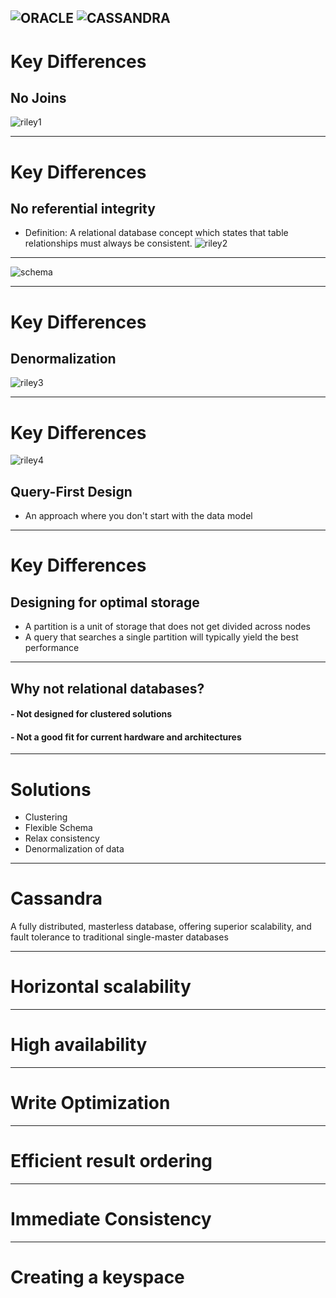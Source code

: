 ![ORACLE](pics/oracleLogo.png)
![CASSANDRA](pics/cassandraLogo.png)
---

# Key Differences
## No Joins
![riley1](pics/Riley1.jpg)

---
# Key Differences
## No referential integrity
  * Definition: A relational database concept which states that table relationships must always be consistent.
![riley2](pics/Riley2.jpg)

---
![schema](pics/dogSchema.png)

---
# Key Differences
## Denormalization
![riley3](pics/Riley3.jpg)

---
# Key Differences
![riley4](pics/Riley4.jpg)
## Query-First Design
  * An approach where you don't start with the data model

---
# Key Differences
## Designing for optimal storage
 * A partition is a unit of storage that does not get divided across nodes
 * A query that searches a single partition will typically yield the best performance

---
## Why not relational databases?
#### - Not designed for clustered solutions
#### - Not a good fit for current hardware and architectures

---
# Solutions
- Clustering
- Flexible Schema
- Relax consistency
- Denormalization of data

---
# Cassandra
 A fully distributed, masterless database, offering superior scalability,
 and fault tolerance to traditional single-master databases

---
# Horizontal scalability

---

# High availability

---
# Write Optimization

---
# Efficient result ordering

---
# Immediate Consistency

---
# Creating a keyspace
